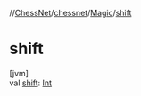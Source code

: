 //[ChessNet](../../../index.md)/[chessnet](../index.md)/[Magic](index.md)/[shift](shift.md)

# shift

[jvm]\
val [shift](shift.md): [Int](https://kotlinlang.org/api/latest/jvm/stdlib/kotlin/-int/index.html)
